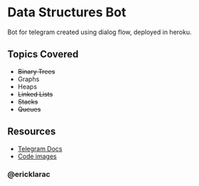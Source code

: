 # Data Structures Bot

Bot for telegram created using dialog flow, deployed in heroku.

## Topics Covered

- ~~Binary Trees~~
- Graphs
- Heaps
- ~~Linked Lists~~
- ~~Stacks~~
- ~~Queues~~

## Resources

- [Telegram Docs](https://core.telegram.org/bots/api#setchatphoto)
- [Code images](https://carbon.now.sh/)

### @ericklarac
